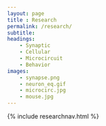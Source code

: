 ```yaml
--- 
layout: page
title : Research 
permalink: /research/
subtitle:
headings:
    - Synaptic
    - Cellular
    - Microcircuit
    - Behavior
images:
    - synapse.png
    - neuron_eq.gif
    - microcirc.jpg
    - mouse.jpg
---
```

{% include researchnav.html %}
